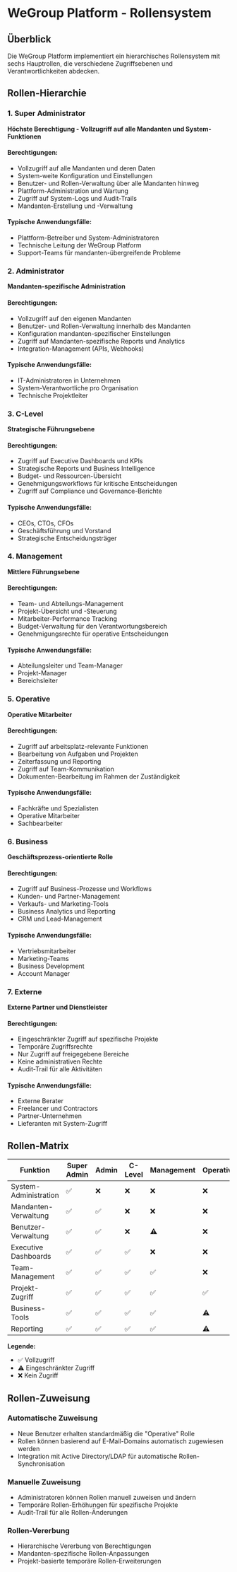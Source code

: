 # WeGroup Platform - Rollensystem

## Überblick

Die WeGroup Platform implementiert ein hierarchisches Rollensystem mit sechs Hauptrollen, die verschiedene Zugriffsebenen und Verantwortlichkeiten abdecken.

## Rollen-Hierarchie

### 1. Super Administrator
**Höchste Berechtigung - Vollzugriff auf alle Mandanten und System-Funktionen**

#### Berechtigungen:
- Vollzugriff auf alle Mandanten und deren Daten
- System-weite Konfiguration und Einstellungen
- Benutzer- und Rollen-Verwaltung über alle Mandanten hinweg
- Plattform-Administration und Wartung
- Zugriff auf System-Logs und Audit-Trails
- Mandanten-Erstellung und -Verwaltung

#### Typische Anwendungsfälle:
- Plattform-Betreiber und System-Administratoren
- Technische Leitung der WeGroup Platform
- Support-Teams für mandanten-übergreifende Probleme

### 2. Administrator
**Mandanten-spezifische Administration**

#### Berechtigungen:
- Vollzugriff auf den eigenen Mandanten
- Benutzer- und Rollen-Verwaltung innerhalb des Mandanten
- Konfiguration mandanten-spezifischer Einstellungen
- Zugriff auf Mandanten-spezifische Reports und Analytics
- Integration-Management (APIs, Webhooks)

#### Typische Anwendungsfälle:
- IT-Administratoren in Unternehmen
- System-Verantwortliche pro Organisation
- Technische Projektleiter

### 3. C-Level
**Strategische Führungsebene**

#### Berechtigungen:
- Zugriff auf Executive Dashboards und KPIs
- Strategische Reports und Business Intelligence
- Budget- und Ressourcen-Übersicht
- Genehmigungsworkflows für kritische Entscheidungen
- Zugriff auf Compliance und Governance-Berichte

#### Typische Anwendungsfälle:
- CEOs, CTOs, CFOs
- Geschäftsführung und Vorstand
- Strategische Entscheidungsträger

### 4. Management
**Mittlere Führungsebene**

#### Berechtigungen:
- Team- und Abteilungs-Management
- Projekt-Übersicht und -Steuerung
- Mitarbeiter-Performance Tracking
- Budget-Verwaltung für den Verantwortungsbereich
- Genehmigungsrechte für operative Entscheidungen

#### Typische Anwendungsfälle:
- Abteilungsleiter und Team-Manager
- Projekt-Manager
- Bereichsleiter

### 5. Operative
**Operative Mitarbeiter**

#### Berechtigungen:
- Zugriff auf arbeitsplatz-relevante Funktionen
- Bearbeitung von Aufgaben und Projekten
- Zeiterfassung und Reporting
- Zugriff auf Team-Kommunikation
- Dokumenten-Bearbeitung im Rahmen der Zuständigkeit

#### Typische Anwendungsfälle:
- Fachkräfte und Spezialisten
- Operative Mitarbeiter
- Sachbearbeiter

### 6. Business
**Geschäftsprozess-orientierte Rolle**

#### Berechtigungen:
- Zugriff auf Business-Prozesse und Workflows
- Kunden- und Partner-Management
- Verkaufs- und Marketing-Tools
- Business Analytics und Reporting
- CRM und Lead-Management

#### Typische Anwendungsfälle:
- Vertriebsmitarbeiter
- Marketing-Teams
- Business Development
- Account Manager

### 7. Externe
**Externe Partner und Dienstleister**

#### Berechtigungen:
- Eingeschränkter Zugriff auf spezifische Projekte
- Temporäre Zugriffsrechte
- Nur Zugriff auf freigegebene Bereiche
- Keine administrativen Rechte
- Audit-Trail für alle Aktivitäten

#### Typische Anwendungsfälle:
- Externe Berater
- Freelancer und Contractors
- Partner-Unternehmen
- Lieferanten mit System-Zugriff

## Rollen-Matrix

| Funktion | Super Admin | Admin | C-Level | Management | Operative | Business | Externe |
|----------|-------------|-------|---------|------------|-----------|----------|----------|
| System-Administration | ✅ | ❌ | ❌ | ❌ | ❌ | ❌ | ❌ |
| Mandanten-Verwaltung | ✅ | ✅ | ❌ | ❌ | ❌ | ❌ | ❌ |
| Benutzer-Verwaltung | ✅ | ✅ | ❌ | ⚠️ | ❌ | ❌ | ❌ |
| Executive Dashboards | ✅ | ✅ | ✅ | ❌ | ❌ | ❌ | ❌ |
| Team-Management | ✅ | ✅ | ✅ | ✅ | ❌ | ❌ | ❌ |
| Projekt-Zugriff | ✅ | ✅ | ✅ | ✅ | ✅ | ✅ | ⚠️ |
| Business-Tools | ✅ | ✅ | ✅ | ✅ | ⚠️ | ✅ | ❌ |
| Reporting | ✅ | ✅ | ✅ | ✅ | ⚠️ | ✅ | ⚠️ |

**Legende:**
- ✅ Vollzugriff
- ⚠️ Eingeschränkter Zugriff
- ❌ Kein Zugriff

## Rollen-Zuweisung

### Automatische Zuweisung
- Neue Benutzer erhalten standardmäßig die "Operative" Rolle
- Rollen können basierend auf E-Mail-Domains automatisch zugewiesen werden
- Integration mit Active Directory/LDAP für automatische Rollen-Synchronisation

### Manuelle Zuweisung
- Administratoren können Rollen manuell zuweisen und ändern
- Temporäre Rollen-Erhöhungen für spezifische Projekte
- Audit-Trail für alle Rollen-Änderungen

### Rollen-Vererbung
- Hierarchische Vererbung von Berechtigungen
- Mandanten-spezifische Rollen-Anpassungen
- Projekt-basierte temporäre Rollen-Erweiterungen